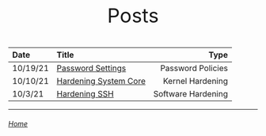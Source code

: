 <p style="text-align: center; font-size: 40px;">Posts</p>


|Date|Title|Type|
|:-  |:-| -:|
|10/19/21   |[Password Settings](https://mksipe.github.io/mksipe/posts/passsettings)|Password Policies|
|10/10/21   |[Hardening System Core](https://mksipe.github.io/mksipe/posts/hardenlinuxcore)|Kernel Hardening|
|10/3/21    |[Hardening SSH](https://mksipe.github.io/mksipe/posts/hardeningssh)|Software Hardening|

---

###### [Home](https://mksipe.github.io/mksipe/)